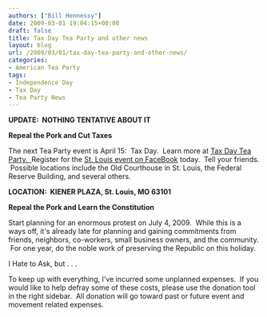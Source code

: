 ```yaml
---
authors: ["Bill Hennessy"]
date: 2009-03-01 19:04:15+00:00
draft: false
title: Tax Day Tea Party and other news
layout: blog
url: /2009/03/01/tax-day-tea-party-and-other-news/
categories:
- American Tea Party
tags:
- Independence Day
- Tax Day
- Tea Party News
---
```


**UPDATE:  NOTHING TENTATIVE ABOUT IT**

**Repeal the Pork and Cut Taxes**

The next Tea Party event is April 15:  Tax Day.  Learn more at [Tax Day Tea Party.  ](https://www.stlouisteaparty.com)Register for the [St. Louis event on FaceBook](https://www.facebook.com/event.php?eid=66989849578) today.  Tell your friends.  Possible locations include the Old Courthouse in St. Louis, the Federal Reserve Building, and several others. 

**LOCATION:  KIENER PLAZA, St. Louis, MO 63101**

**Repeal the Pork and Learn the Constitution**

Start planning for an enormous protest on July 4, 2009.  While this is a ways off, it's already late for planning and gaining commitments from friends, neighbors, co-workers, small business owners, and the community.  For one year, do the noble work of preserving the Republic on this holiday.  

I Hate to Ask, but . . .

To keep up with everything, I've incurred some unplanned expenses.  If you would like to help defray some of these costs, please use the donation tool in the right sidebar.  All donation will go toward past or future event and movement related expenses.
